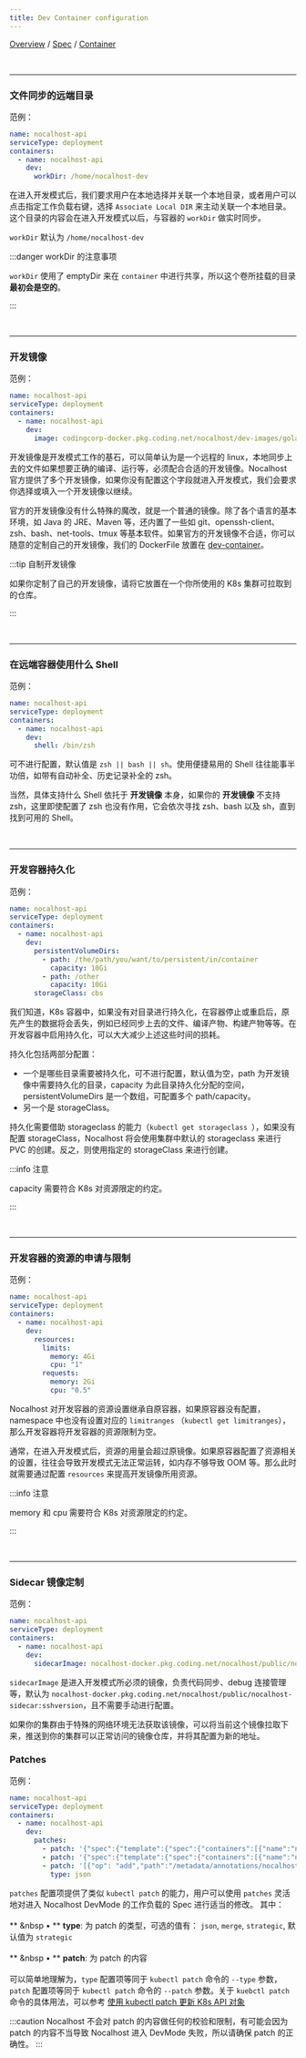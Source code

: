 ```yaml
---
title: Dev Container configuration
---
```

[Overview](config.md) / [Spec](config-spec-en.md) / [Container](config-dev-container.md)

<br/>

******

### 文件同步的远端目录

范例：

```yaml
name: nocalhost-api
serviceType: deployment
containers:
  - name: nocalhost-api
    dev:
      workDir: /home/nocalhost-dev
```

在进入开发模式后，我们要求用户在本地选择并关联一个本地目录，或者用户可以点击指定工作负载右键，选择 `Associate Local DIR` 来主动关联一个本地目录。这个目录的内容会在进入开发模式以后，与容器的 `workDir` 做实时同步。

`workDir` 默认为 `/home/nocalhost-dev`

:::danger workDir 的注意事项

`workDir` 使用了 emptyDir 来在 `container` 中进行共享，所以这个卷所挂载的目录**最初会是空的**。

:::

<br/>

******

### 开发镜像

范例：

```yaml
name: nocalhost-api
serviceType: deployment
containers:
  - name: nocalhost-api
    dev:
      image: codingcorp-docker.pkg.coding.net/nocalhost/dev-images/golang:zsh
```

开发镜像是开发模式工作的基石，可以简单认为是一个远程的 linux，本地同步上去的文件如果想要正确的编译、运行等，必须配合合适的开发镜像。Nocalhost 官方提供了多个开发镜像，如果你没有配置这个字段就进入开发模式，我们会要求你选择或填入一个开发镜像以继续。



官方的开发镜像没有什么特殊的魔改，就是一个普通的镜像。除了各个语言的基本环境，如 Java 的 JRE、Maven 等，还内置了一些如 git、openssh-client、zsh、bash、net-tools、tmux 等基本软件。如果官方的开发镜像不合适，你可以随意的定制自己的开发镜像，我们的 DockerFile 放置在 [dev-container](https://github.com/nocalhost/dev-container)。

:::tip 自制开发镜像

如果你定制了自己的开发镜像，请将它放置在一个你所使用的 K8s 集群可拉取到的仓库。

:::

<br/>

******

### 在远端容器使用什么 Shell

范例：

```yaml
name: nocalhost-api
serviceType: deployment
containers:
  - name: nocalhost-api
    dev:
      shell: /bin/zsh
```

可不进行配置，默认值是 `zsh || bash || sh`。使用便捷易用的 Shell 往往能事半功倍，如带有自动补全、历史记录补全的 zsh。



当然，具体支持什么 Shell 依托于 **开发镜像** 本身，如果你的 **开发镜像** 不支持 zsh，这里即使配置了 zsh 也没有作用，它会依次寻找 zsh、bash 以及 sh，直到找到可用的 Shell。


<br/>


******

### 开发容器持久化

范例：

```yaml
name: nocalhost-api
serviceType: deployment
containers:
  - name: nocalhost-api
    dev:
      persistentVolumeDirs:
        - path: /the/path/you/want/to/persistent/in/container
          capacity: 10Gi
        - path: /other
          capacity: 10Gi
      storageClass: cbs
```

我们知道，K8s 容器中，如果没有对目录进行持久化，在容器停止或重启后，原先产生的数据将会丢失，例如已经同步上去的文件、编译产物、构建产物等等。在开发容器中启用持久化，可以大大减少上述这些时间的损耗。



持久化包括两部分配置：

- 一个是哪些目录需要被持久化，可不进行配置，默认值为空，path 为开发镜像中需要持久化的目录，capacity 为此目录持久化分配的空间，persistentVolumeDirs 是一个数组，可配置多个 path/capacity。
- 另一个是 storageClass。

持久化需要借助 storageclass 的能力（`kubectl get storageclass `），如果没有配置 storageClass，Nocalhost 将会使用集群中默认的 storageclass 来进行 PVC 的创建。反之，则使用指定的 storageClass 来进行创建。

:::info 注意

capacity 需要符合 K8s 对资源限定的约定。

:::

<br/>

******

### 开发容器的资源的申请与限制

范例：

```yaml
name: nocalhost-api
serviceType: deployment
containers:
  - name: nocalhost-api
    dev:
      resources:
        limits:
          memory: 4Gi
          cpu: "1"
        requests:
          memory: 2Gi
          cpu: "0.5"
```

Nocalhost 对开发容器的资源设置继承自原容器，如果原容器没有配置，namespace 中也没有设置对应的 `limitranges` （`kubectl get limitranges`），那么开发容器将开发容器的资源限制为空。



通常，在进入开发模式后，资源的用量会超过原镜像。如果原容器配置了资源相关的设置，往往会导致开发模式无法正常运转，如内存不够导致 OOM 等。那么此时就需要通过配置 `resources` 来提高开发镜像所用资源。

:::info 注意

memory 和 cpu 需要符合 K8s 对资源限定的约定。

:::

<br/>

******

### Sidecar 镜像定制

范例：

```yaml
name: nocalhost-api
serviceType: deployment
containers:
  - name: nocalhost-api
    dev:
      sidecarImage: nocalhost-docker.pkg.coding.net/nocalhost/public/nocalhost-sidecar:sshversion
```

`sidecarImage` 是进入开发模式所必须的镜像，负责代码同步、debug 连接管理等，默认为 `nocalhost-docker.pkg.coding.net/nocalhost/public/nocalhost-sidecar:sshversion`，且不需要手动进行配置。

如果你的集群由于特殊的网络环境无法获取该镜像，可以将当前这个镜像拉取下来，推送到你的集群可以正常访问的镜像仓库，并将其配置为新的地址。

### Patches

范例：

```yaml
name: nocalhost-api
serviceType: deployment
containers:
  - name: nocalhost-api
    dev:
      patches:
        - patch: '{"spec":{"template":{"spec":{"containers":[{"name":"nocalhost-dev","resources":{"limits":{"cpu":"2"}}}]}}}}'
        - patch: '{"spec":{"template":{"spec":{"containers":[{"name":"nocalhost-sidecar","resources":{"limits":{"cpu":"2"}}}]}}}}'
        - patch: '[{"op": "add","path":"/metadata/annotations/nocalhost-patch","value":"hello-world"}]'
          type: json
```

`patches` 配置项提供了类似 `kubectl patch` 的能力，用户可以使用 `patches` 灵活地对进入 Nocalhost DevMode 的工作负载的 Spec 进行适当的修改。 
其中：<br></br>
** &nbsp • ** **type**: 为 patch 的类型，可选的值有： `json`, `merge`, `strategic`, 默认值为 `strategic`<br></br>
** &nbsp • ** **patch**: 为 patch 的内容<br></br>
可以简单地理解为，`type` 配置项等同于 `kubectl patch` 命令的 `--type` 参数，`patch` 配置项等同于 `kubectl patch` 命令的 `--patch` 参数。关于 `kuebctl patch` 命令的具体用法，可以参考 [使用 kubectl patch 更新 K8s API 对象](https://kubernetes.io/docs/tasks/manage-kubernetes-objects/update-api-object-kubectl-patch/)

:::caution
Nocalhost 不会对 patch 的内容做任何的校验和限制，有可能会因为 patch 的内容不当导致 Nocalhost 进入 DevMode 失败，所以请确保 patch 的正确性。
:::